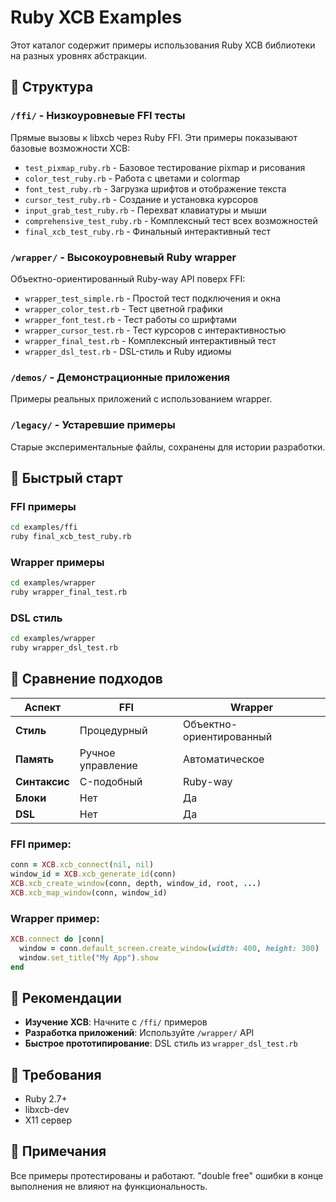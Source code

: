 # Ruby XCB Examples

Этот каталог содержит примеры использования Ruby XCB библиотеки на разных уровнях абстракции.

## 📁 Структура

### `/ffi/` - Низкоуровневые FFI тесты
Прямые вызовы к libxcb через Ruby FFI. Эти примеры показывают базовые возможности XCB:

- `test_pixmap_ruby.rb` - Базовое тестирование pixmap и рисования
- `color_test_ruby.rb` - Работа с цветами и colormap
- `font_test_ruby.rb` - Загрузка шрифтов и отображение текста
- `cursor_test_ruby.rb` - Создание и установка курсоров
- `input_grab_test_ruby.rb` - Перехват клавиатуры и мыши
- `comprehensive_test_ruby.rb` - Комплексный тест всех возможностей
- `final_xcb_test_ruby.rb` - Финальный интерактивный тест

### `/wrapper/` - Высокоуровневый Ruby wrapper
Объектно-ориентированный Ruby-way API поверх FFI:

- `wrapper_test_simple.rb` - Простой тест подключения и окна
- `wrapper_color_test.rb` - Тест цветной графики
- `wrapper_font_test.rb` - Тест работы со шрифтами
- `wrapper_cursor_test.rb` - Тест курсоров с интерактивностью
- `wrapper_final_test.rb` - Комплексный интерактивный тест
- `wrapper_dsl_test.rb` - DSL-стиль и Ruby идиомы

### `/demos/` - Демонстрационные приложения
Примеры реальных приложений с использованием wrapper.

### `/legacy/` - Устаревшие примеры
Старые экспериментальные файлы, сохранены для истории разработки.

## 🚀 Быстрый старт

### FFI примеры
```bash
cd examples/ffi
ruby final_xcb_test_ruby.rb
```

### Wrapper примеры  
```bash
cd examples/wrapper
ruby wrapper_final_test.rb
```

### DSL стиль
```bash
cd examples/wrapper
ruby wrapper_dsl_test.rb
```

## 📖 Сравнение подходов

| Аспект | FFI | Wrapper |
|--------|-----|---------|
| **Стиль** | Процедурный | Объектно-ориентированный |
| **Память** | Ручное управление | Автоматическое |
| **Синтаксис** | C-подобный | Ruby-way |
| **Блоки** | Нет | Да |
| **DSL** | Нет | Да |

### FFI пример:
```ruby
conn = XCB.xcb_connect(nil, nil)
window_id = XCB.xcb_generate_id(conn)
XCB.xcb_create_window(conn, depth, window_id, root, ...)
XCB.xcb_map_window(conn, window_id)
```

### Wrapper пример:
```ruby
XCB.connect do |conn|
  window = conn.default_screen.create_window(width: 400, height: 300)
  window.set_title("My App").show
end
```

## 🎯 Рекомендации

- **Изучение XCB**: Начните с `/ffi/` примеров
- **Разработка приложений**: Используйте `/wrapper/` API
- **Быстрое прототипирование**: DSL стиль из `wrapper_dsl_test.rb`

## 🔧 Требования

- Ruby 2.7+
- libxcb-dev
- X11 сервер

## 📝 Примечания

Все примеры протестированы и работают. "double free" ошибки в конце выполнения не влияют на функциональность.